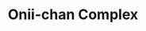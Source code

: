 --- 
title: "Onii-chan Complex"
publishdate: "2019-1-25T16:48:46+02:00"
src: "https://365manga.net/manga/onii-chan-complex"
image: "https://data.365manga.net/images/thumbnails/30744-onii-chan-complex.jpg"
description: " Haruki's younger brother Natsuki dresses like a girl and always clings to him. This is starting to cause problems after Haruki gets into high school, so he tries to think of a way to work things out with Natsuki."
---